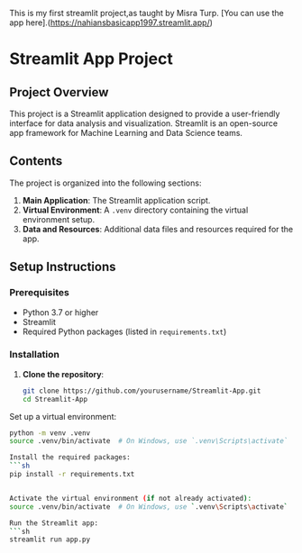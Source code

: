 This is my first streamlit project,as taught by Misra Turp.
[You can use the app here].(https://nahiansbasicapp1997.streamlit.app/)


# Streamlit App Project

## Project Overview
This project is a Streamlit application designed to provide a user-friendly interface for data analysis and visualization. Streamlit is an open-source app framework for Machine Learning and Data Science teams.

## Contents
The project is organized into the following sections:

1. **Main Application**: The Streamlit application script.
2. **Virtual Environment**: A `.venv` directory containing the virtual environment setup.
3. **Data and Resources**: Additional data files and resources required for the app.

## Setup Instructions

### Prerequisites
- Python 3.7 or higher
- Streamlit
- Required Python packages (listed in `requirements.txt`)

### Installation

1. **Clone the repository**:
   ```sh
   git clone https://github.com/yourusername/Streamlit-App.git
   cd Streamlit-App

Set up a virtual environment:
```sh
python -m venv .venv
source .venv/bin/activate  # On Windows, use `.venv\Scripts\activate`

Install the required packages: 
```sh
pip install -r requirements.txt


Activate the virtual environment (if not already activated):
source .venv/bin/activate  # On Windows, use `.venv\Scripts\activate`

Run the Streamlit app:
```sh
streamlit run app.py
